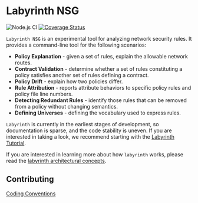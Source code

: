 # Labyrinth NSG

![Node.js CI](https://github.com/MikeHopcroft/labyrinth/workflows/Node.js%20CI/badge.svg)
[![Coverage Status](https://coveralls.io/repos/github/MikeHopcroft/labyrinth/badge.svg?branch=main)](https://coveralls.io/github/MikeHopcroft/labyrinth?branch=main)

`Labyrinth NSG` is an experimental tool for analyzing network security rules.
It provides a command-line tool for the following scenarios:
* **Policy Explanation** - given a set of rules, explain the allowable network routes.
* **Contract Validation** - determine whether a set of rules constituting a policy satisfies another set of rules defining a contract.
* **Policy Drift** - explain how two policies differ.
* **Rule Attribution** - reports attribute behaviors to specific policy rules and policy file line numbers.
* **Detecting Redundant Rules** - identify those rules that can be removed from a policy without changing semantics.
* **Defining Universes** - defining the vocabulary used to express rules.

`Labyrinth` is currently in the earliest stages of development, so documentation is sparse, and the code stability is uneven. If you are interested in taking a look, we recommend starting with the
[Labyrinth Tutorial](documentation/tutorial.md).

If you are interested in learning more about how `labyrinth` works, please read the
[labyrinth architectural concepts](documentation/architectural_concepts.md).

## Contributing

[Coding Conventions](./documentation/coding_conventions.md)
